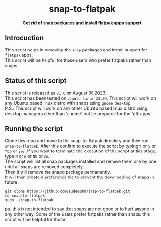 <h1 align="center">
  snap-to-flatpak
</h1>

<p align="center"><b>Get rid of snap packages and install flatpak apps support</b></p>

## Introduction

This script helps in removing the `snap` packages and install support for `flatpak` apps. <br>
This script will be helpful for those users who prefer flatpaks rather than snaps.

## Status of this script
This script is released as `v1.0` on August 30,2023. <br>
This script has been tested on `Ubuntu linux 23.04`. This script will work on any Ubuntu based linux distro with snaps using `gnome desktop`. <br>
P.S.: This script will work on any other Ubuntu based linux distro using desktop managers other than 'gnome' but be prepared for the 'gtk apps'. <br>

## Running the script

Clone this repo and move to the snap-to-flatpak directory and then run `snap-to-flatpak`. After this confirm to execute the script by typing `Y` or `y` or `YES` or `yes`. If you want to terminate the execution of the script at this stage, type `N` or `n` or `NO` or `no`. <br>
The script will list all snap packages installed and remove them one by one until all snaps are removed completely. <br>
Then it will remove the snapd package permanently. <br>
It will then create a preference file to prevent the downloading of snaps in future. <br>




``` {.bash}
git clone https://github.com/sudeepbm/snap-to-flatpak.git
cd snap-to-flatpak
sudo ./snap-to-flatpak
```













ps. this is not intended to say that snaps are not good or to hurt anyone in any other way. Some of the users prefer flatpaks rather than snaps. this script will be helpful for those.
